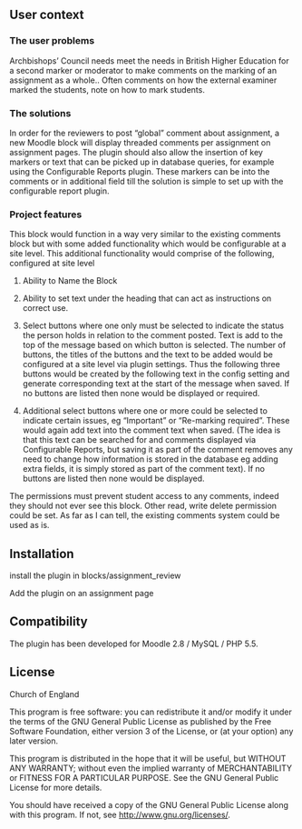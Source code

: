 ## User context

### The user problems
Archbishops’ Council needs meet the needs in British Higher Education for a second marker or moderator to make comments on the marking of an assignment as a whole.. Often comments on how the external examiner marked the students, note on how to mark students.

### The solutions
In order for the reviewers to post “global” comment about assignment, a new Moodle block will display threaded comments per assignment on assignment pages. The plugin should  also allow the insertion of key markers or text that can be picked up in database queries, for example using the Configurable Reports plugin. These markers can be into the comments or in additional field till the solution is simple to set up with the configurable report plugin.

### Project features 

This block would function in a way very similar to the existing comments block but with some added functionality which would be configurable at a site level. This additional functionality would comprise of the following, configured at site level

1) Ability to Name the Block

2) Ability to set text under the heading that can act as instructions on correct use.

3) Select buttons where one only must be selected to indicate the status the person holds in relation to the comment posted. Text is add to the top of the message based on which button is selected. The number of buttons, the titles of the buttons and the text to be added would be configured at a site level via plugin settings. Thus the following three buttons would be created by the following text in the config setting and generate corresponding text at the start of the message when saved. If no buttons are listed then none would be displayed or required.
 
4) Additional select buttons where one or more could be selected to indicate certain issues, eg “Important” or “Re-marking required”. These would again add text into the comment text when saved. (The idea is that this text can be searched for and comments displayed via Configurable Reports, but saving it as part of the comment removes any need to change how information is stored in the database eg adding extra fields, it is simply stored as part of the comment text). If no buttons are listed then none would be displayed.


The permissions must prevent student access to any comments, indeed they should not ever see this block. Other read, write delete permission could be set. As far as I can tell, the existing comments system could be used as is.

## Installation 
install the plugin in blocks/assignment_review 

Add the plugin on an assignment page

## Compatibility ##
The plugin has been developed for Moodle 2.8 / MySQL / PHP 5.5.

## License ##

Church of England

This program is free software: you can redistribute it and/or modify it under
the terms of the GNU General Public License as published by the Free Software
Foundation, either version 3 of the License, or (at your option) any later
version.

This program is distributed in the hope that it will be useful, but WITHOUT ANY
WARRANTY; without even the implied warranty of MERCHANTABILITY or FITNESS FOR A
PARTICULAR PURPOSE.  See the GNU General Public License for more details.

You should have received a copy of the GNU General Public License along with
this program.  If not, see <http://www.gnu.org/licenses/>.
